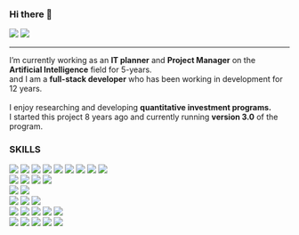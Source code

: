 ### Hi there 👋
<a href="https://www.linkedin.com/in/brandon-lim-8300a7260/"><img src="https://img.shields.io/badge/LinkedIn-0A66C2?style=flat&logo=linkedin&logoColor=white"/></a>
<a href="https://brandon-dev.tistory.com/"><img src="https://img.shields.io/badge/Tistory-000000?style=flat&logo=Tistory&logoColor=white"/></a>
<hr/>
I’m currently working as an <strong>IT planner</strong> and <strong>Project Manager</strong> on the <strong>Artificial Intelligence</strong> field for 5-years.<br>
and I am a <strong>full-stack developer</strong> who has been working in development for 12 years.
<br>
<br>
I enjoy researching and developing <strong>quantitative investment programs.</strong><br>
I started this project 8 years ago and currently running <strong>version 3.0</strong> of the program.
<br>

<!--
**BrandonLim-Dev/BrandonLim-Dev** is a ✨ _special_ ✨ repository because its `README.md` (this file) appears on your GitHub profile.

Here are some ideas to get you started:

- 🔭 I’m currently working on ...
- 🌱 I’m currently learning ...
- 👯 I’m looking to collaborate on ...
- 🤔 I’m looking for help with ...
- 💬 Ask me about ...
- 📫 How to reach me: ...
- 😄 Pronouns: ...
- ⚡ Fun fact: ...
-->

### SKILLS
<div align="left">
  <img src="https://img.shields.io/badge/C-A8B9CC?style=flat&logo=C&logoColor=white" />
	<img src="https://img.shields.io/badge/C++-00599C?logo=c%2B%2B&style=flat" />
  <img src="https://img.shields.io/badge/Python-3776AB?style=flat&logo=Python&logoColor=white"/>
  <img src="https://img.shields.io/badge/C%23-000000?logo=Csharp&style=flat" />
  <img src="https://img.shields.io/badge/Java-007396?style=flat&logo=Java&logoColor=white"/>
  <img src="https://img.shields.io/badge/Kotlin-7F52FF?style=flat&logo=Kotlin&logoColor=white"/>
  <img src="https://img.shields.io/badge/HTML5-E34F26?style=flat&logo=html5&logoColor=white"/>
  <img src="https://img.shields.io/badge/CSS3-1572B6?style=flat&logo=css3&logoColor=white"/>
  <img src="https://img.shields.io/badge/JSON-000000?style=flat&logo=json&logoColor=white"/>
</div>
<div align="left">
  <img src="https://img.shields.io/badge/MariaDB-003545?style=flat&logo=mariaDB&logoColor=white"/>
  <img src="https://img.shields.io/badge/MySQL-4479A1?style=flat&logo=MySQL&logoColor=white"/>
  <img src="https://img.shields.io/badge/Oracle DB-F80000?style=flat&logo=Oracle&logoColor=white"/>
  <img src="https://img.shields.io/badge/IBM DB2-052FAD?style=flat&logo=IBM&logoColor=white"/>
</div>
<!-- -->
<div align="left">
  <img src="https://img.shields.io/badge/Linux-FCC624?style=flat&logo=linux&logoColor=black"/>
  <img src="https://img.shields.io/badge/Windows-0078D4?style=flat&logo=windows&logoColor=white"/>
</div>
<div align="left">
  <img src="https://img.shields.io/badge/Ubuntu-E95420?style=flat&logo=Ubuntu&logoColor=white"/>
  <img src="https://img.shields.io/badge/Oracle Linux-F80000?style=flat&logo=Oracle&logoColor=white"/>
  <img src="https://img.shields.io/badge/CentOS-262577?style=flat&logo=CentOS&logoColor=white"/>
</div>
<div align="left">
  <img src="https://img.shields.io/badge/Vim-019733?style=flat&logo=Vim&logoColor=white"/>
  <img src="https://img.shields.io/badge/Android Studio-3DDC84?style=flat&logo=Android Studio&logoColor=white"/>
  <img src="https://img.shields.io/badge/Visual Studio-5C2D91?style=flat&logo=Visual Studio&logoColor=white"/>
  <img src="https://img.shields.io/badge/Visual Studio Code-007ACC?style=flat&logo=Visual Studio Code&logoColor=white"/>
  <img src="https://img.shields.io/badge/IntelliJ IDEA-000000?style=flat&logo=IntelliJ IDEA&logoColor=white"/>
</div>
<div align="left">
  <img src="https://img.shields.io/badge/Notion-000000?style=flat&logo=Notion&logoColor=white"/>
  <img src="https://img.shields.io/badge/GitHub-181717?style=flat&logo=GitHub&logoColor=white"/>
  <img src="https://img.shields.io/badge/Slack-4A154B?style=flat&logo=Slack&logoColor=white"/>
  <img src="https://img.shields.io/badge/Google Docs-4285F4?style=flat&logo=Google Docs&logoColor=white"/>
  <img src="https://img.shields.io/badge/Jira-0052CC?style=flat&logo=Atlassian&logoColor=white"/>
</div>
